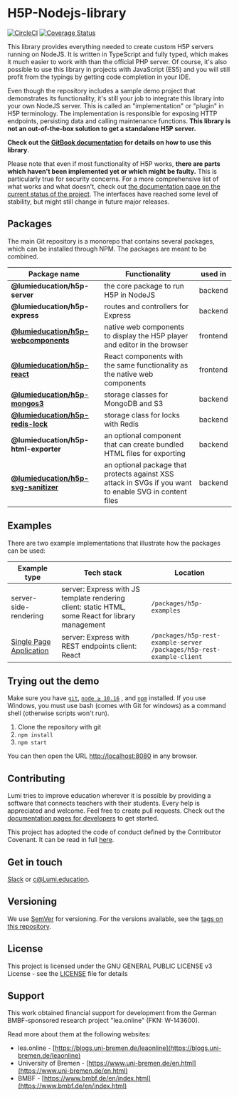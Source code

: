# H5P-Nodejs-library

[![CircleCI](https://circleci.com/gh/Lumieducation/H5P-Nodejs-library/tree/master.svg?style=svg)](https://circleci.com/gh/Lumieducation/H5P-Nodejs-library/tree/master) [![Coverage Status](https://coveralls.io/repos/github/Lumieducation/H5P-Nodejs-library/badge.svg?branch=master)](https://coveralls.io/github/Lumieducation/H5P-Nodejs-library?branch=master)

This library provides everything needed to create custom H5P servers running on
NodeJS. It is written in TypeScript and fully typed, which makes it much easier
to work with than the official PHP server. Of course, it's also possible to use
this library in projects with JavaScript (ES5) and you will still profit from
the typings by getting code completion in your IDE.

Even though the repository includes a sample demo project that demonstrates its
functionality, it's still your job to integrate this library into your own
NodeJS server. This is called an "implementation" or "plugin" in H5P
terminology. The implementation is responsible for exposing HTTP endpoints,
persisting data and calling maintenance functions. **This library is not an
out-of-the-box solution to get a standalone H5P server.**

**Check out the [GitBook documentation](https://docs.lumi.education) for details
on how to use this library**.

Please note that even if most functionality of H5P works, **there are parts
which haven't been implemented yet or which might be faulty.** This is
particularly true for security concerns. For a more comprehensive list of what
works and what doesn't, check out [the documentation page on the current status
of the project](/docs/development/status.md). The interfaces have reached some
level of stability, but might still change in future major releases.

## Packages

The main Git repository is a monorepo that contains several packages, which can
be installed through NPM. The packages are meant to be combined.

| Package name                                                                | Functionality                                                                                           | used in  |
| --------------------------------------------------------------------------- | ------------------------------------------------------------------------------------------------------- | -------- |
| **@lumieducation/h5p-server**                                               | the core package to run H5P in NodeJS                                                                   | backend  |
| **@lumieducation/h5p-express**                                              | routes and controllers for Express                                                                      | backend  |
| [**@lumieducation/h5p-webcomponents**](/docs/packages/h5p-webcomponents.md) | native web components to display the H5P player and editor in the browser                               | frontend |
| [**@lumieducation/h5p-react**](/docs/packages/h5p-react.md)                 | React components with the same functionality as the native web components                               | frontend |
| [**@lumieducation/h5p-mongos3**](/docs/packages/h5p-mongos3/)               | storage classes for MongoDB and S3                                                                      | backend  |
| [**@lumieducation/h5p-redis-lock**](/docs/packages/h5p-redis-lock.md)       | storage class for locks with Redis                                                                      | backend  |
| **@lumieducation/h5p-html-exporter**                                        | an optional component that can create bundled HTML files for exporting                                  | backend  |
| [**@lumieducation/h5p-svg-sanitizer**](/docs/packages/h5p-svg-sanitizer.md) | an optional package that protects against XSS attack in SVGs if you want to enable SVG in content files | backend  |

## Examples

There are two example implementations that illustrate how the packages can be
used:

| Example type                                       | Tech stack                                                                                        | Location                                                                |
| -------------------------------------------------- | ------------------------------------------------------------------------------------------------- | ----------------------------------------------------------------------- |
| server-side-rendering                              | server: Express with JS template rendering client: static HTML, some React for library management | `/packages/h5p-examples`                                                |
| [Single Page Application](examples/rest/README.md) | server: Express with REST endpoints client: React                                                 | `/packages/h5p-rest-example-server` `/packages/h5p-rest-example-client` |

## Trying out the demo

Make sure you have [`git`](https://git-scm.com/), [`node ≥ 10.16`](https://nodejs.org/)
, and [`npm`](https://www.npmjs.com/get-npm) installed. If you use
Windows, you must use bash (comes with Git for windows) as a command shell
(otherwise scripts won't run).

1. Clone the repository with git
2. `npm install`
3. `npm start`

You can then open the URL [http://localhost:8080](http://localhost:8080) in any
browser.

## Contributing

Lumi tries to improve education wherever it is possible by providing a software
that connects teachers with their students. Every help is appreciated and
welcome. Feel free to create pull requests. Check out the [documentation pages
for developers](/docs/development/getting-started.md) to get started.

This project has adopted the code of conduct defined by the Contributor
Covenant. It can be read in full [here](/code-of-conduct.md).

## Get in touch

[Slack](https://join.slack.com/t/lumi-education/shared_invite/zt-3dcc4gpy-8XxjefFeUHEv89hCMkwmbw)
or [c@Lumi.education](mailto:c@lumi.education).

## Versioning

We use [SemVer](http://semver.org/) for versioning. For the versions available,
see the [tags on this repository](https://github.com/Lumieducation/Lumi/tags).

## License

This project is licensed under the GNU GENERAL PUBLIC LICENSE v3 License - see
the [LICENSE](/LICENSE) file for details

## Support

This work obtained financial support for development from the German BMBF-sponsored research project "lea.online" (FKN: W-143600).

Read more about them at the following websites:

- lea.online - [https://blogs.uni-bremen.de/leaonline](https://blogs.uni-bremen.de/leaonline)
- University of Bremen - [https://www.uni-bremen.de/en.html](https://www.uni-bremen.de/en.html)
- BMBF - [https://www.bmbf.de/en/index.html](https://www.bmbf.de/en/index.html)
